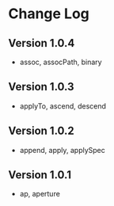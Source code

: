 # Change Log

## Version 1.0.4

- assoc, assocPath, binary

## Version 1.0.3

- applyTo, ascend, descend

## Version 1.0.2

- append, apply, applySpec

## Version 1.0.1

- ap, aperture
